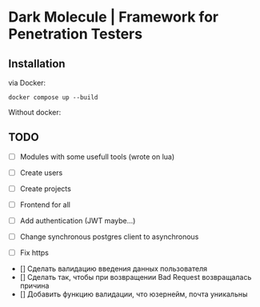 # Dark Molecule | Framework for Penetration Testers

## Installation

via Docker: 

```shell
docker compose up --build
```

Without docker: 


## TODO
- [ ] Modules with some usefull tools (wrote on lua)
- [ ] Create users
- [ ] Create projects
- [ ] Frontend for all
- [ ] Add authentication (JWT maybe...)
- [ ] Change synchronous postgres client to asynchronous
- [ ] Fix https



- [] Сделать валидацию введения данных пользователя
- [] Сделать так, чтобы при возвращении Bad Request возвращалась причина
- [] Добавить функцию валидации, что юзернейм, почта уникальны

